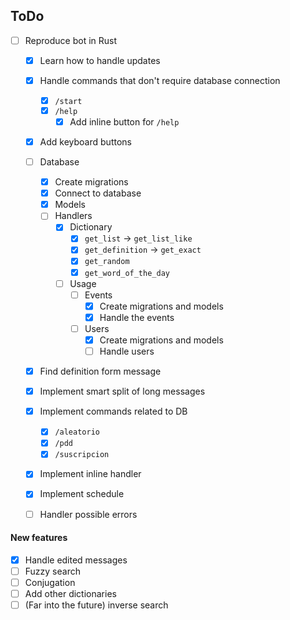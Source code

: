 ## ToDo

-   [ ] Reproduce bot in Rust

    -   [x] Learn how to handle updates
    -   [x] Handle commands that don't require database connection
        -   [x] `/start`
        -   [x] `/help`
            -   [x] Add inline button for `/help`
    -   [x] Add keyboard buttons
    -   [ ] Database
        -   [x] Create migrations
        -   [x] Connect to database
        -   [x] Models
        -   [ ] Handlers
            -   [x] Dictionary
                -   [x] `get_list` -> `get_list_like`
                -   [x] `get_definition` -> `get_exact`
                -   [x] `get_random`
                -   [x] `get_word_of_the_day`
            -   [ ] Usage
                -   [ ] Events
                    -   [x] Create migrations and models
                    -   [x] Handle the events
                -   [ ] Users
                    -   [x] Create migrations and models
                    -   [ ] Handle users
    -   [x] Find definition form message
    -   [x] Implement smart split of long messages
    -   [x] Implement commands related to DB
        -   [x] `/aleatorio`
        -   [x] `/pdd`
        -   [x] `/suscripcion`
    -   [x] Implement inline handler
    -   [x] Implement schedule

    -   [ ] Handler possible errors

#### New features

-   [x] Handle edited messages
-   [ ] Fuzzy search
-   [ ] Conjugation
-   [ ] Add other dictionaries
-   [ ] (Far into the future) inverse search
